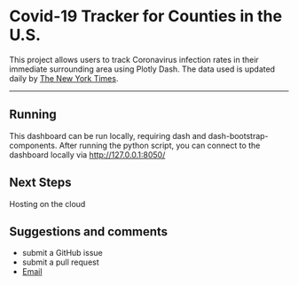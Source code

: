 # Covid-19 Tracker for Counties in the U.S. 

This project allows users to track Coronavirus infection rates in their immediate surrounding area using Plotly Dash. The data used is updated daily by [The New York Times]('https://github.com/nytimes/covid-19-data).

---
## Running
This dashboard can be run locally, requiring dash and dash-bootstrap-components.
After running the python script, you can connect to the dashboard locally via http://127.0.0.1:8050/


## Next Steps
Hosting on the cloud
 
## Suggestions and comments
- submit a GitHub issue
- submit a pull request
- [Email]('mailto:king.ethan@gmail.com')